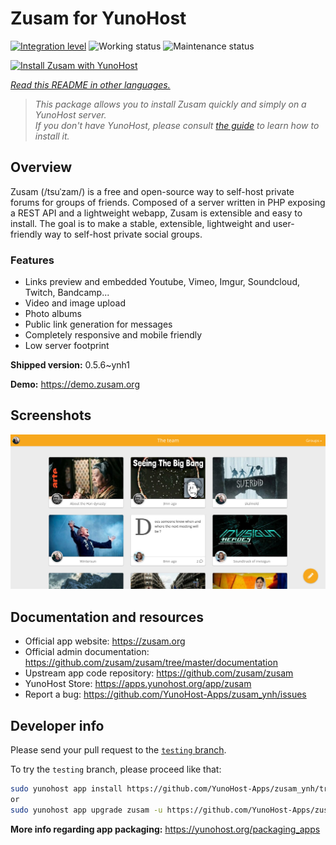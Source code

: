 <!--
N.B.: This README was automatically generated by <https://github.com/YunoHost/apps/tree/master/tools/readme_generator>
It shall NOT be edited by hand.
-->

# Zusam for YunoHost

[![Integration level](https://apps.yunohost.org/badge/integration/zusam)](https://ci-apps.yunohost.org/ci/apps/zusam/)
![Working status](https://apps.yunohost.org/badge/state/zusam)
![Maintenance status](https://apps.yunohost.org/badge/maintained/zusam)

[![Install Zusam with YunoHost](https://install-app.yunohost.org/install-with-yunohost.svg)](https://install-app.yunohost.org/?app=zusam)

*[Read this README in other languages.](./ALL_README.md)*

> *This package allows you to install Zusam quickly and simply on a YunoHost server.*  
> *If you don't have YunoHost, please consult [the guide](https://yunohost.org/install) to learn how to install it.*

## Overview

Zusam (/tsuˈzam/) is a free and open-source way to self-host private forums for groups of friends. Composed of a server written in PHP exposing a REST API and a lightweight webapp, Zusam is extensible and easy to install.
The goal is to make a stable, extensible, lightweight and user-friendly way to self-host private social groups.

### Features

- Links preview and embedded Youtube, Vimeo, Imgur, Soundcloud, Twitch, Bandcamp...
- Video and image upload
- Photo albums
- Public link generation for messages
- Completely responsive and mobile friendly
- Low server footprint


**Shipped version:** 0.5.6~ynh1

**Demo:** <https://demo.zusam.org>

## Screenshots

![Screenshot of Zusam](./doc/screenshots/screenshot.jpg)

## Documentation and resources

- Official app website: <https://zusam.org>
- Official admin documentation: <https://github.com/zusam/zusam/tree/master/documentation>
- Upstream app code repository: <https://github.com/zusam/zusam>
- YunoHost Store: <https://apps.yunohost.org/app/zusam>
- Report a bug: <https://github.com/YunoHost-Apps/zusam_ynh/issues>

## Developer info

Please send your pull request to the [`testing` branch](https://github.com/YunoHost-Apps/zusam_ynh/tree/testing).

To try the `testing` branch, please proceed like that:

```bash
sudo yunohost app install https://github.com/YunoHost-Apps/zusam_ynh/tree/testing --debug
or
sudo yunohost app upgrade zusam -u https://github.com/YunoHost-Apps/zusam_ynh/tree/testing --debug
```

**More info regarding app packaging:** <https://yunohost.org/packaging_apps>
